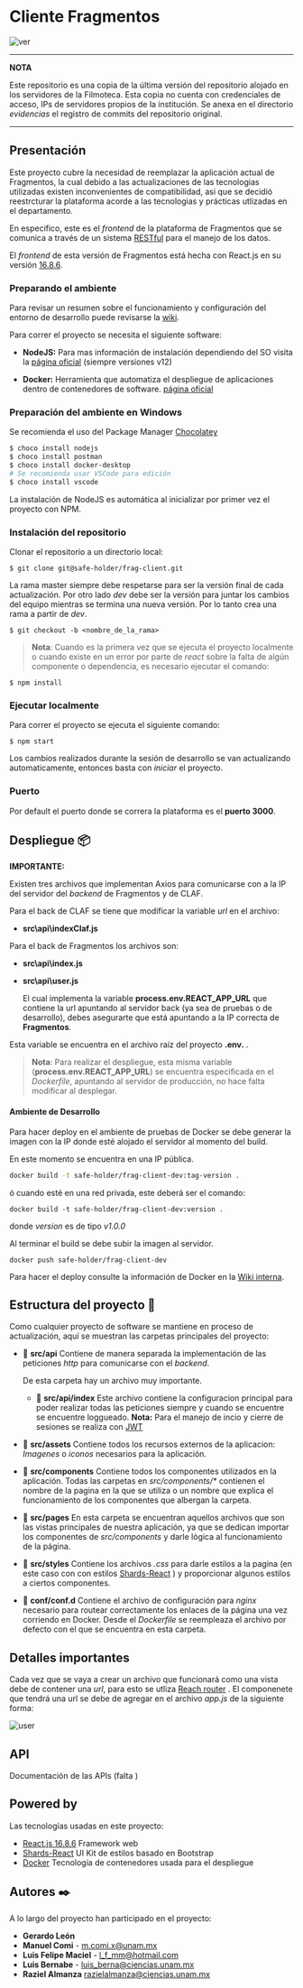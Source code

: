 # Cliente Fragmentos

![ver](https://img.shields.io/badge/fragmentos-v.1.0.0-green)


---
**NOTA**

Este repositorio es una copia de la última versión del repositorio alojado en los servidores de la Filmoteca. 
Esta copia no cuenta con credenciales de acceso, IPs de servidores propios de la institución.
Se anexa en el directorio _evidencias_ el registro de commits del repositorio original.

---

## **Presentación**

Este proyecto cubre la necesidad de reemplazar la aplicación actual de Fragmentos, la cual debido a las actualizaciones de las tecnologias utilizadas existen inconvenientes de compatibilidad, asi que se decidió reestrcturar la plataforma acorde a las tecnologias y prácticas utlizadas en el departamento.

En especifico, este es el _frontend_ de la plataforma de Fragmentos que se comunica a través de un sistema [RESTful](https://www.ibm.com/developerworks/ssa/library/ws-restful/index.html) para el manejo de los datos.

El _frontend_ de esta versión de Fragmentos está hecha con React.js en su versión [16.8.6](https://github.com/facebook/react/releases/tag/v16.8.6).

### **Preparando el ambiente**

Para revisar un resumen sobre el funcionamiento y configuración del entorno de desarrollo puede revisarse la [wiki](https://dgac-conti.atlassian.net/wiki/x/sAA-Aw).

Para correr el proyecto se necesita el siguiente software:

- **NodeJS:** Para mas información de instalación dependiendo del SO visita la [página oficial](https://nodejs.org/es/download/) (siempre versiones v12)

- **Docker:** Herramienta que automatiza el despliegue de aplicaciones dentro de contenedores de software. [página oficial](https://www.docker.com/)

### **Preparación del ambiente en Windows**

Se recomienda el uso del Package Manager [Chocolatey](https://chocolatey.org/install)

```bash
$ choco install nodejs
$ choco install postman
$ choco install docker-desktop
# Se recomienda usar VSCode para edición
$ choco install vscode
```

La instalación de NodeJS es automática al inicializar por primer vez el proyecto con NPM.

### **Instalación del repositorio**

Clonar el repositorio a un directorio local:

```
$ git clone git@safe-holder/frag-client.git
```

La rama master siempre debe respetarse para ser la versión final de cada actualización. Por otro lado _dev_ debe ser la versión para juntar los cambios del equipo mientras se termina una nueva versión. Por lo tanto crea una rama a partir de _dev_.

```
$ git checkout -b <nombre_de_la_rama>
```

> **Nota**: Cuando es la primera vez que se ejecuta el proyecto localmente o cuando existe en un error por parte de _react_ sobre la falta de algún componente o dependencia, es necesario ejecutar el comando:

```
$ npm install
```

### **Ejecutar localmente**

Para correr el proyecto se ejecuta el siguiente comando:

```
$ npm start
```

Los cambios realizados durante la sesión de desarrollo se van actualizando automaticamente, entonces basta con _iniciar_ el proyecto.

### Puerto

Por default el puerto donde se correra la plataforma es el **puerto 3000**.

## **Despliegue 📦**

**IMPORTANTE:**

Existen tres archivos que implementan Axios para comunicarse con a la IP del servidor del _backend_ de Fragmentos y de CLAF.

Para el back de CLAF se tiene que modificar la variable _url_ en el archivo:

- **src\api\indexClaf.js**

Para el back de Fragmentos los archivos son:

- **src\api\index.js**
- **src\api\user.js**

  El cual implementa la variable **process.env.REACT_APP_URL** que contiene la url apuntando al servidor back (ya sea de pruebas o de desarrollo), debes asegurarte que está apuntando a la IP correcta de **Fragmentos**.

Esta variable se encuentra en el archivo raíz del proyecto **.env.** .

> **Nota**: Para realizar el despliegue, esta misma variable (**process.env.REACT_APP_URL**) se encuentra especificada en el _Dockerfile_, apuntando al servidor de producción, no hace falta modificar al desplegar.

#### Ambiente de Desarrollo

Para hacer deploy en el ambiente de pruebas de Docker se debe generar la imagen con la IP donde esté alojado el servidor al momento del build.

En este momento se encuentra en una IP pública.

```bash
docker build -t safe-holder/frag-client-dev:tag-version .
```

ó cuando esté en una red privada, este deberá ser el comando:

```
docker build -t safe-holder/frag-client-dev:version .
```

donde _version_ es de tipo _v1.0.0_

Al terminar el build se debe subir la imagen al servidor.

```
docker push safe-holder/frag-client-dev
```

Para hacer el deploy consulte la información de Docker en la [Wiki interna]().

## **Estructura del proyecto** 📂

Como cualquier proyecto de software se mantiene en proceso de actualización, aquí se muestran las carpetas principales del proyecto:

- 📂 **src/api**
  Contiene de manera separada la implementación de las peticiones _http_ para comunicarse con el _backend_.

  De esta carpeta hay un archivo muy importante.

  - 📂 **src/api/index**
    Este archivo contiene la configuracion principal para poder realizar todas las peticiones siempre y cuando se encuentre se encuentre loggueado.
    **Nota:** Para el manejo de incio y cierre de sesiones se realiza con [JWT](https://jwt.io/)

- 📂 **src/assets**
  Contiene todos los recursos externos de la aplicacion: _Imagenes_ o _iconos_ necesarios para la aplicación.

- 📂 **src/components**
  Contiene todos los componentes utilizados en la aplicación. Todas las carpetas en _src/components/\*_ contienen el nombre de la pagina en la que se utiliza o un nombre que explica el funcionamiento de los componentes que albergan la carpeta.

- 📂 **src/pages**
  En esta carpeta se encuentran aquellos archivos que son las vistas principales de nuestra aplicación, ya que se dedican importar los componentes de _src/components_ y darle lógica al funcionamiento de la página.

- 📂 **src/styles**
  Contiene los archivos _.css_ para darle estilos a la pagina (en este caso con con estilos [Shards-React](https://www.npmjs.com/package/shards-react/v/1.0.3) ) y proporcionar algunos estilos a ciertos componentes.

- 📂 **conf/conf.d**
  Contiene el archivo de configuración para _nginx_ necesario para routear correctamente los enlaces de la página una vez corriendo en Docker. Desde el _Dockerfile_ se reempleaza el archivo por defecto con el que se encuentra en esta carpeta.

## **Detalles importantes**

Cada vez que se vaya a crear un archivo que funcionará como una vista debe de contener una _url_, para esto se utliza [Reach router](https://reach.tech/router) .
El componenete que tendrá una url se debe de agregar en el archivo _app.js_ de la siguiente forma:

<a name="appJs"></a>
![user](assetsDocumentacion/appJs.png "src/api/app.js")

## **API**

Documentación de las APIs (falta )

## **Powered by**

Las tecnologías usadas en este proyecto:

- [React.js 16.8.6](https://github.com/facebook/react/releases/tag/v16.8.6) Framework web
- [Shards-React](https://www.npmjs.com/package/shards-react/v/1.0.3) UI Kit de estilos basado en Bootstrap
- [Docker](https://docs.docker.com/docker-for-windows/release-notes/) Tecnología de contenedores usada para el despliegue

## **Autores** ✒️

A lo largo del proyecto han participado en el proyecto:

- **Gerardo León**
- **Manuel Comi** - <m.comi.x@unam.mx>
- **Luis Felipe Maciel** - <l_f_mm@hotmail.com>
- **Luis Bernabe** - <luis_berna@ciencias.unam.mx>
- **Raziel Almanza** <razielalmanza@ciencias.unam.mx>

